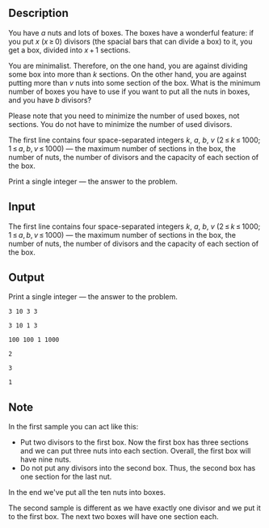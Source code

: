 ## Description

<div><p>You have <span class="tex-span"><i>a</i></span> nuts and lots of boxes. The boxes have a wonderful feature: if you put <span class="tex-span"><i>x</i></span> <span class="tex-span">(<i>x</i> ≥ 0)</span> divisors (the spacial bars that can divide a box) to it, you get a box, divided into <span class="tex-span"><i>x</i> + 1</span> sections.</p><p>You are minimalist. Therefore, on the one hand, you are against dividing some box into more than <span class="tex-span"><i>k</i></span> sections. On the other hand, you are against putting more than <span class="tex-span"><i>v</i></span> nuts into some section of the box. What is the minimum number of boxes you have to use if you want to put all the nuts in boxes, and you have <span class="tex-span"><i>b</i></span> divisors?</p><p>Please note that you need to minimize the number of used boxes, not sections. You do not have to minimize the number of used divisors.</p></div><div class="input-specification"><p>The first line contains four space-separated integers <span class="tex-span"><i>k</i></span>, <span class="tex-span"><i>a</i></span>, <span class="tex-span"><i>b</i></span>, <span class="tex-span"><i>v</i></span> (<span class="tex-span">2 ≤ <i>k</i> ≤ 1000</span>; <span class="tex-span">1 ≤ <i>a</i>, <i>b</i>, <i>v</i> ≤ 1000</span>) — the maximum number of sections in the box, the number of nuts, the number of divisors and the capacity of each section of the box.</p></div><div class="output-specification"><p>Print a single integer — the answer to the problem.</p></div>

## Input

<p>The first line contains four space-separated integers <span class="tex-span"><i>k</i></span>, <span class="tex-span"><i>a</i></span>, <span class="tex-span"><i>b</i></span>, <span class="tex-span"><i>v</i></span> (<span class="tex-span">2 ≤ <i>k</i> ≤ 1000</span>; <span class="tex-span">1 ≤ <i>a</i>, <i>b</i>, <i>v</i> ≤ 1000</span>) — the maximum number of sections in the box, the number of nuts, the number of divisors and the capacity of each section of the box.</p>

## Output

<p>Print a single integer — the answer to the problem.</p>





```input1
3 10 3 3

```




```input2
3 10 1 3

```




```input3
100 100 1 1000

```




```output1
2

```




```output2
3

```




```output3
1

```



## Note

<p>In the first sample you can act like this: </p><ul> <li> Put two divisors to the first box. Now the first box has three sections and we can put three nuts into each section. Overall, the first box will have nine nuts. </li><li> Do not put any divisors into the second box. Thus, the second box has one section for the last nut. </li></ul><p>In the end we've put all the ten nuts into boxes.</p><p>The second sample is different as we have exactly one divisor and we put it to the first box. The next two boxes will have one section each.</p>
